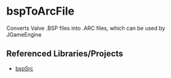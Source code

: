 # bspToArcFile
Converts Valve .BSP files into .ARC files, which can be used by JGameEngine

<h2>Referenced Libraries/Projects</h2>
<ul>
<li><a href="https://github.com/ata4/bspsrc">bspSrc</a></li>
</ul>
